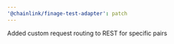 ```yaml
---
'@chainlink/finage-test-adapter': patch
---
```


Added custom request routing to REST for specific pairs
